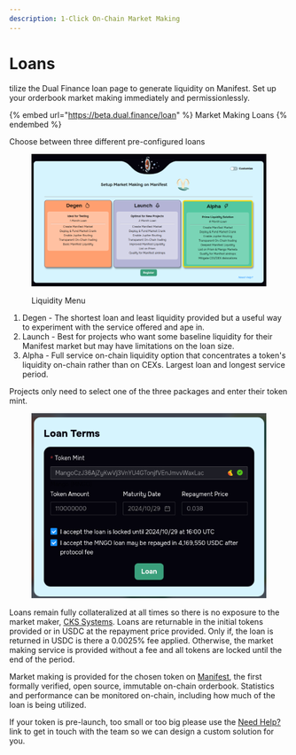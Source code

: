 ```yaml
---
description: 1-Click On-Chain Market Making
---
```


# Loans

tilize the Dual Finance loan page to generate liquidity on Manifest. Set up your orderbook market making immediately and permissionlessly.

{% embed url="https://beta.dual.finance/loan" %}
Market Making Loans
{% endembed %}

Choose between three different pre-configured loans

<figure><img src="../../.gitbook/assets/image (5).png" alt=""><figcaption><p>Liquidity Menu</p></figcaption></figure>

1. Degen - The shortest loan and least liquidity provided but a useful way to experiment with the service offered and ape in.
2. Launch - Best for projects who want some baseline liquidity for their Manifest market but may have limitations on the loan size.
3. Alpha - Full service on-chain liquidity option that concentrates a token's liquidity on-chain rather than on CEXs. Largest loan and longest service period.

Projects only need to select one of the three packages and enter their token mint.

<figure><img src="../../.gitbook/assets/image (1).png" alt=""><figcaption></figcaption></figure>

Loans remain fully collateralized at all times so there is no exposure to the market maker, [CKS Systems](https://cks.systems/).  Loans are returnable in the initial tokens provided or in USDC at the repayment price provided. Only if, the loan is returned in USDC is there a 0.0025% fee applied. Otherwise, the market making service is provided without a fee and all tokens are locked until the end of the period.

Market making is provided for the chosen token on [Manifest](https://www.manifest.trade/), the first formally verified, open source, immutable on-chain orderbook. Statistics and performance can be monitored on-chain, including how much of the loan is being utilized.

If your token is pre-launch, too small or too big please use the  [Need Help?](https://discord.com/invite/jvxp8GNZxR) link to get in touch with the team so we can design a custom solution for you.
